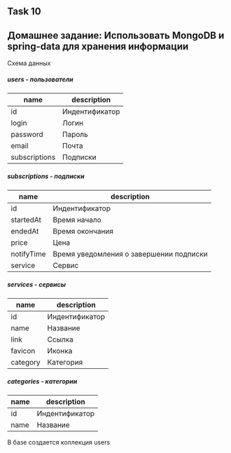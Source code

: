 Task 10
----
Домашнее задание: Использовать MongoDB и spring-data для хранения информации
-----

Схема данных

##### users - пользователи

| name          | description                               |
|---------------|-------------------------------------------|
| id            | Индентификатор                            |
| login         | Логин                                     |
| password      | Пароль                                    |
| email         | Почта                                     |
| subscriptions | Подписки                                  |

##### subscriptions - подписки

|  name         | description                               |
|---------------|-------------------------------------------|
| id            | Индентификатор                            |
| startedAt     | Время начало                              |
| endedAt       | Время окончания                           |
| price         | Цена                                      |
| notifyTime    | Время уведомления о завершении подписки   |
| service       | Сервис                                    |

##### services - сервисы

|  name         | description                               |
|---------------|-------------------------------------------|
| id            | Индентификатор                            |
| name          | Название                                  |
| link          | Ссылка                                    |
| favicon       | Иконка                                    |
| category      | Категория                                 |

##### categories - категории

|  name         | description                               |
|---------------|-------------------------------------------|
| id            | Индентификатор                            |
| name          | Название                                  |

В базе создается коллекция users
